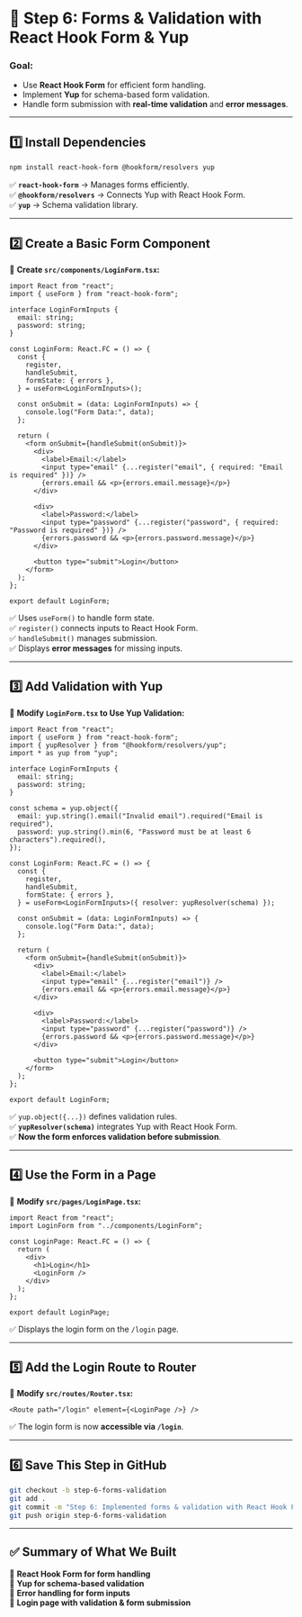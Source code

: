 # **📌 Step 6: Forms & Validation with React Hook Form & Yup**
### **Goal:**
- Use **React Hook Form** for efficient form handling.
- Implement **Yup** for schema-based form validation.
- Handle form submission with **real-time validation** and **error messages**.

---

## **1️⃣ Install Dependencies**
```bash
npm install react-hook-form @hookform/resolvers yup
```
✅ **`react-hook-form`** → Manages forms efficiently.  
✅ **`@hookform/resolvers`** → Connects Yup with React Hook Form.  
✅ **`yup`** → Schema validation library.

---

## **2️⃣ Create a Basic Form Component**
📌 **Create `src/components/LoginForm.tsx`:**
```tsx
import React from "react";
import { useForm } from "react-hook-form";

interface LoginFormInputs {
  email: string;
  password: string;
}

const LoginForm: React.FC = () => {
  const {
    register,
    handleSubmit,
    formState: { errors },
  } = useForm<LoginFormInputs>();

  const onSubmit = (data: LoginFormInputs) => {
    console.log("Form Data:", data);
  };

  return (
    <form onSubmit={handleSubmit(onSubmit)}>
      <div>
        <label>Email:</label>
        <input type="email" {...register("email", { required: "Email is required" })} />
        {errors.email && <p>{errors.email.message}</p>}
      </div>

      <div>
        <label>Password:</label>
        <input type="password" {...register("password", { required: "Password is required" })} />
        {errors.password && <p>{errors.password.message}</p>}
      </div>

      <button type="submit">Login</button>
    </form>
  );
};

export default LoginForm;
```
✅ Uses `useForm()` to handle form state.  
✅ `register()` connects inputs to React Hook Form.  
✅ `handleSubmit()` manages submission.  
✅ Displays **error messages** for missing inputs.

---

## **3️⃣ Add Validation with Yup**
📌 **Modify `LoginForm.tsx` to Use Yup Validation:**
```tsx
import React from "react";
import { useForm } from "react-hook-form";
import { yupResolver } from "@hookform/resolvers/yup";
import * as yup from "yup";

interface LoginFormInputs {
  email: string;
  password: string;
}

const schema = yup.object({
  email: yup.string().email("Invalid email").required("Email is required"),
  password: yup.string().min(6, "Password must be at least 6 characters").required(),
});

const LoginForm: React.FC = () => {
  const {
    register,
    handleSubmit,
    formState: { errors },
  } = useForm<LoginFormInputs>({ resolver: yupResolver(schema) });

  const onSubmit = (data: LoginFormInputs) => {
    console.log("Form Data:", data);
  };

  return (
    <form onSubmit={handleSubmit(onSubmit)}>
      <div>
        <label>Email:</label>
        <input type="email" {...register("email")} />
        {errors.email && <p>{errors.email.message}</p>}
      </div>

      <div>
        <label>Password:</label>
        <input type="password" {...register("password")} />
        {errors.password && <p>{errors.password.message}</p>}
      </div>

      <button type="submit">Login</button>
    </form>
  );
};

export default LoginForm;
```
✅ `yup.object({...})` defines validation rules.  
✅ **`yupResolver(schema)`** integrates Yup with React Hook Form.  
✅ **Now the form enforces validation before submission**.

---

## **4️⃣ Use the Form in a Page**
📌 **Modify `src/pages/LoginPage.tsx`:**
```tsx
import React from "react";
import LoginForm from "../components/LoginForm";

const LoginPage: React.FC = () => {
  return (
    <div>
      <h1>Login</h1>
      <LoginForm />
    </div>
  );
};

export default LoginPage;
```
✅ Displays the login form on the `/login` page.

---

## **5️⃣ Add the Login Route to Router**
📌 **Modify `src/routes/Router.tsx`:**
```tsx
<Route path="/login" element={<LoginPage />} />
```
✅ The login form is now **accessible via `/login`**.

---

## **6️⃣ Save This Step in GitHub**
```bash
git checkout -b step-6-forms-validation
git add .
git commit -m "Step 6: Implemented forms & validation with React Hook Form & Yup"
git push origin step-6-forms-validation
```

---

## **✅ Summary of What We Built**
🔹 **React Hook Form for form handling**  
🔹 **Yup for schema-based validation**  
🔹 **Error handling for form inputs**  
🔹 **Login page with validation & form submission**
